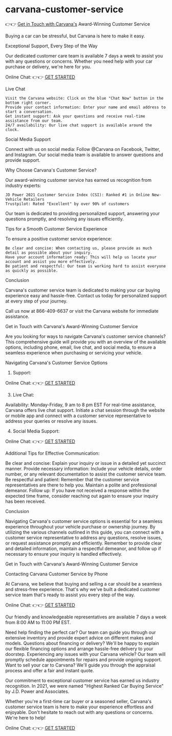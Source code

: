 # carvana-customer-service

👉👉 [Get in Touch with Carvana's](https://bit.ly/4dS7P4s) Award-Winning Customer Service

Buying a car can be stressful, but Carvana is here to make it easy.

Exceptional Support, Every Step of the Way

Our dedicated customer care team is available 7 days a week to assist you with any questions or concerns. Whether you need help with your car purchase or delivery, we're here for you.

Online Chat: 👉👉 [GET STARTED](https://bit.ly/4dS7P4s)

Live Chat


    Visit the Carvana website: Click on the blue "Chat Now" button in the bottom right corner.
    Provide your contact information: Enter your name and email address to start a conversation.
    Get instant support: Ask your questions and receive real-time assistance from our team.
    24/7 availability: Our live chat support is available around the clock.
  

Social Media Support

Connect with us on social media: Follow @Carvana on Facebook, Twitter, and Instagram. Our social media team is available to answer questions and provide support.

Why Choose Carvana's Customer Service?

Our award-winning customer service has earned us recognition from industry experts:


    JD Power 2021 Customer Service Index (CSI): Ranked #1 in Online New-Vehicle Retailers
    Trustpilot: Rated "Excellent" by over 90% of customers
  

Our team is dedicated to providing personalized support, answering your questions promptly, and resolving any issues efficiently.

Tips for a Smooth Customer Service Experience

To ensure a positive customer service experience:


    Be clear and concise: When contacting us, please provide as much detail as possible about your inquiry.
    Have your account information ready: This will help us locate your account and assist you more effectively.
    Be patient and respectful: Our team is working hard to assist everyone as quickly as possible.
  

Conclusion

Carvana's customer service team is dedicated to making your car buying experience easy and hassle-free. Contact us today for personalized support at every step of your journey.

Call us now at 866-409-6637 or visit the Carvana website for immediate assistance.


Get in Touch with Carvana's Award-Winning Customer Service

Are you looking for ways to navigate Carvana's customer service channels? This comprehensive guide will provide you with an overview of the available options, including phone, email, live chat, and social media, to ensure a seamless experience when purchasing or servicing your vehicle.

Navigating Carvana's Customer Service Options

1. Support:

Online Chat: 👉👉 [GET STARTED](https://bit.ly/4dS7P4s)


3. Live Chat:

Availability: Monday-Friday, 9 am to 8 pm EST
For real-time assistance, Carvana offers live chat support. Initiate a chat session through the website or mobile app and connect with a customer service representative to address your queries or resolve any issues.

4. Social Media Support:

Online Chat: 👉👉 [GET STARTED](https://bit.ly/4dS7P4s)

Additional Tips for Effective Communication:


  Be clear and concise: Explain your inquiry or issue in a detailed yet succinct manner.
  Provide necessary information: Include your vehicle details, order number, or any relevant documentation to assist the customer service team.
  Be respectful and patient: Remember that the customer service representatives are there to help you. Maintain a polite and professional demeanor.
  Follow up: If you have not received a response within the expected time frame, consider reaching out again to ensure your inquiry has been received.


Conclusion

Navigating Carvana's customer service options is essential for a seamless experience throughout your vehicle purchase or ownership journey. By utilizing the various channels outlined in this guide, you can connect with a customer service representative to address any questions, resolve issues, or request assistance promptly and efficiently. Remember to provide clear and detailed information, maintain a respectful demeanor, and follow up if necessary to ensure your inquiry is handled effectively.


Get in Touch with Carvana's Award-Winning Customer Service

Contacting Carvana Customer Service by Phone

At Carvana, we believe that buying and selling a car should be a seamless and stress-free experience. That's why we've built a dedicated customer service team that's ready to assist you every step of the way.

Online Chat: 👉👉 [GET STARTED](https://bit.ly/4dS7P4s)

Our friendly and knowledgeable representatives are available 7 days a week from 8:00 AM to 11:00 PM EST.


Need help finding the perfect car? Our team can guide you through our extensive inventory and provide expert advice on different makes and models.
Questions about financing or delivery? We'll be happy to explain our flexible financing options and arrange hassle-free delivery to your doorstep.
Experiencing any issues with your Carvana vehicle? Our team will promptly schedule appointments for repairs and provide ongoing support.
Want to sell your car to Carvana? We'll guide you through the appraisal process and offer a fair and instant quote.


Our commitment to exceptional customer service has earned us industry recognition. In 2021, we were named "Highest Ranked Car Buying Service" by J.D. Power and Associates.

Whether you're a first-time car buyer or a seasoned seller, Carvana's customer service team is here to make your experience effortless and enjoyable. Don't hesitate to reach out with any questions or concerns. We're here to help!

Online Chat: 👉👉 [GET STARTED](https://bit.ly/4dS7P4s)
